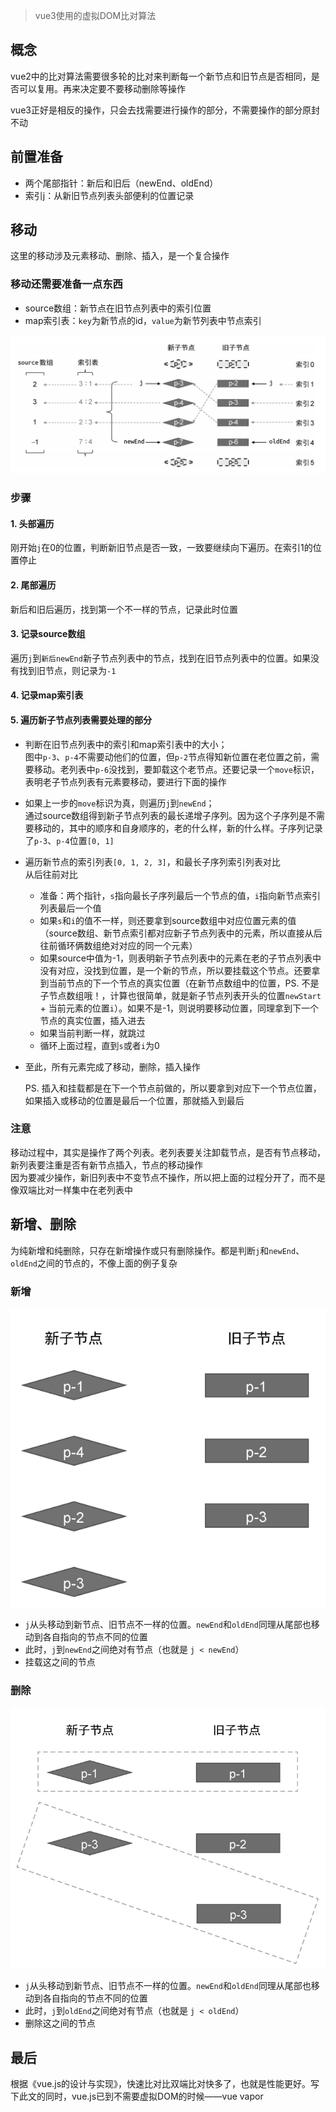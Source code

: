 > vue3使用的虚拟DOM比对算法
## 概念

vue2中的比对算法需要很多轮的比对来判断每一个新节点和旧节点是否相同，是否可以复用。再来决定要不要移动删除等操作

vue3正好是相反的操作，只会去找需要进行操作的部分，不需要操作的部分原封不动

## 前置准备

* 两个尾部指针：新后和旧后（newEnd、oldEnd）
* 索引j：从新旧节点列表头部便利的位置记录

## 移动

这里的移动涉及元素移动、删除、插入，是一个复合操作

### 移动还需要准备一点东西
* source数组：新节点在旧节点列表中的索引位置
* map索引表：`key`为新节点的id，`value`为新节列表中节点索引

![](./快速比对/move.png)

### 步骤
#### 1. **头部遍历**
刚开始`j`在0的位置，判断新旧节点是否一致，一致要继续向下遍历。在索引1的位置停止

#### 2. **尾部遍历**
新后和旧后遍历，找到第一个不一样的节点，记录此时位置

#### 3. **记录source数组**
遍历`j`到`新后newEnd`新子节点列表中的节点，找到在旧节点列表中的位置。如果没有找到旧节点，则记录为`-1`

#### 4. **记录map索引表**

#### 5. 遍历新子节点列表需要处理的部分

* 判断在旧节点列表中的索引和map索引表中的大小；  
图中`p-3`、`p-4`不需要动他们的位置，但`p-2`节点得知新位置在老位置之前，需要移动。老列表中`p-6`没找到，要卸载这个老节点。还要记录一个`move`标识，表明老子节点列表有元素要移动，要进行下面的操作

* 如果上一步的`move`标识为真，则遍历`j`到`newEnd`；  
  通过source数组得到新子节点列表的最长递增子序列。因为这个子序列是不需要移动的，其中的顺序和自身顺序的，老的什么样，新的什么样。子序列记录了`p-3`、`p-4`位置`[0, 1]`

* 遍历新节点的索引列表`[0, 1, 2, 3]`，和最长子序列索引列表对比  
从后往前对比  
  * 准备：两个指针，`s`指向最长子序列最后一个节点的值，`i`指向新节点索引列表最后一个值  
  * 如果`s`和`i`的值不一样，则还要拿到source数组中对应位置元素的值（source数组、新节点索引都对应新子节点列表中的元素，所以直接从后往前循环俩数组绝对对应的同一个元素）
  * 如果source中值为-1，则表明新子节点列表中的元素在老的子节点列表中没有对应，没找到位置，是一个新的节点，所以要挂载这个节点。还要拿到当前节点的下一个节点的真实位置（在新节点数组中的位置，PS. 不是子节点数组哦！，计算也很简单，就是新子节点列表开头的位置`newStart` + 当前元素的位置`i`）。如果不是-1，则说明要移动位置，同理拿到下一个节点的真实位置，插入进去
  * 如果当前判断一样，就跳过
  * 循环上面过程，直到`s`或者`i`为0  
* 至此，所有元素完成了移动，删除，插入操作
  
  
  PS. 插入和挂载都是在下一个节点前做的，所以要拿到对应下一个节点位置，如果插入或移动的位置是最后一个位置，那就插入到最后

### 注意
移动过程中，其实是操作了两个列表。老列表要关注卸载节点，是否有节点移动，新列表要注重是否有新节点插入，节点的移动操作  
因为要减少操作，新旧列表中不变节点不操作，所以把上面的过程分开了，而不是像双端比对一样集中在老列表中

## 新增、删除

为纯新增和纯删除，只存在新增操作或只有删除操作。都是判断`j`和`newEnd`、`oldEnd`之间的节点的，不像上面的例子复杂

### 新增

![](./快速比对/insert.png)

* `j`从头移动到新节点、旧节点不一样的位置。`newEnd`和`oldEnd`同理从尾部也移动到各自指向的节点不同的位置
* 此时，`j`到`newEnd`之间绝对有节点（也就是 `j < newEnd`）
* 挂载这之间的节点

### 删除

![](./快速比对/delete.png)

* `j`从头移动到新节点、旧节点不一样的位置。`newEnd`和`oldEnd`同理从尾部也移动到各自指向的节点不同的位置
* 此时，`j`到`oldEnd`之间绝对有节点（也就是 `j < oldEnd`）
* 删除这之间的节点

## 最后
根据《vue.js的设计与实现》，快速比对比双端比对快多了，也就是性能更好。写下此文的同时，vue.js已到不需要虚拟DOM的时候——vue vapor
